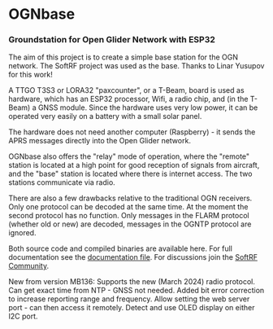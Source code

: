 # OGNbase

### Groundstation for Open Glider Network with ESP32

The aim of this project is to create a simple base station for the OGN network. The SoftRF project was used as the base. Thanks to Linar Yusupov for this work!

A TTGO T3S3 or LORA32 "paxcounter", or a T-Beam, board is used as hardware, which has an ESP32 processor, Wifi, a radio chip, and (in the T-Beam) a GNSS module.  Since the hardware uses very low power, it can be operated very easily on a battery with a small solar panel.

The hardware does not need another computer (Raspberry) - it sends the APRS messages directly into the Open Glider network.

OGNbase also offers the "relay" mode of operation, where the "remote" station is located at a high point for good reception of signals from aircraft, and the "base" station is located where there is internet access.  The two stations communicate via radio. 

There are also a few drawbacks relative to the traditional OGN receivers. Only one protocol can be decoded at the same time.  At the moment the second protocol has no function.  Only messages in the FLARM protocol (whether old or new) are decoded, messages in the OGNTP protocol are ignored. 

Both source code and compiled binaries are available here.  For full documentation see the [documentation file](https://github.com/moshe-braner/Open-Glider-Network-Groundstation/blob/main/ognbase/documentation/documentation.txt).  For discussions join the [SoftRF Community](https://groups.google.com/g/softrf_community).

New from version MB136:  Supports the new (March 2024) radio protocol.  Can get exact time from NTP - GNSS not needed.  Added bit error correction to increase reporting range and frequency.  Allow setting the web server port - can then access it remotely.  Detect and use OLED display on either I2C port.
